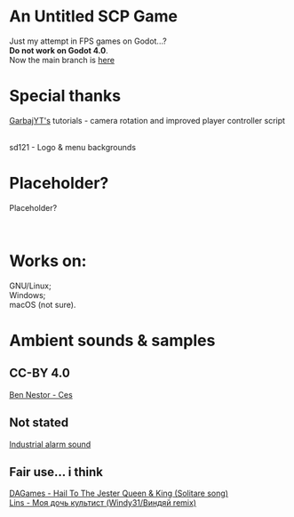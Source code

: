 # An Untitled SCP Game
Just my attempt in FPS games on Godot...? <br>
**Do not work on Godot 4.0**.
<br>
Now the main branch is [here](https://github.com/mugenson1kku/USCPG/tree/2.0.0)

# Special thanks
[GarbajYT's](https://github.com/GarbajYT) tutorials - camera rotation and improved player controller script

<br>
sd121 - Logo & menu backgrounds


<br>

# Placeholder?
Placeholder?

<br>

# Works on:
GNU/Linux;
<br>
Windows;
<br>
macOS (not sure).

# Ambient sounds & samples
## CC-BY 4.0
[Ben Nestor - Ces](https://freemusicarchive.org/music/ben-nestor/single/ces)
## Not stated
[Industrial alarm sound](https://wav-library.net/sounds/signal/promyshlennyj_signal_trevogi_zvuk_mp3_skachat/80-1-0-15028)
## Fair use... i think
[DAGames - Hail To The Jester Queen & King (Solitare song)](https://youtu.be/QMWBBEYkwhc)
<br>
[Lins - Моя дочь культист (Windy31/Виндяй remix)](https://youtu.be/nVZX3jiBJBY)

